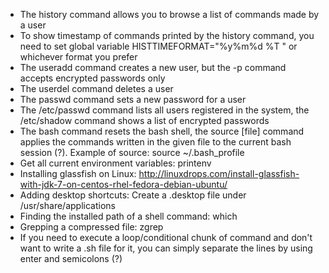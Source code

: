 - The history command allows you to browse a list of commands made by a user
- To show timestamp of commands printed by the history command, you need to set global variable HISTTIMEFORMAT="%y%m%d %T " or whichever format you prefer
- The useradd command creates a new user, but the -p command accepts encrypted passwords only
- The userdel command deletes a user
- The passwd command sets a new password for a user
- The /etc/passwd command lists all users registered in the system, the /etc/shadow command shows a list of encrypted passwords
- The bash command resets the bash shell, the source [file] command applies the commands written in the given file to the current bash session (?). Example of source: source ~/.bash_profile
- Get all current environment variables: printenv
- Installing glassfish on Linux: http://linuxdrops.com/install-glassfish-with-jdk-7-on-centos-rhel-fedora-debian-ubuntu/
- Adding desktop shortcuts: Create a .desktop file under /usr/share/applications
- Finding the installed path of a shell command: which <command>
- Grepping a compressed file: zgrep
- If you need to execute a loop/conditional chunk of command and don't want to write a .sh file for it, you can simply separate the lines by using enter and semicolons (?)